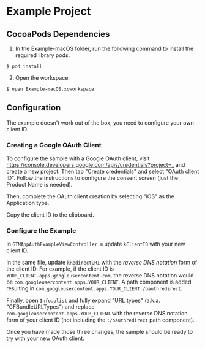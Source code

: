 # Example Project

## CocoaPods Dependencies

1. In the Example-macOS folder, run the following command to install the required
library pods.

```
$ pod install
```

2. Open the workspace:

```
$ open Example-macOS.xcworkspace
```

## Configuration

The example doesn't work out of the box, you need to configure your own client
ID.

### Creating a Google OAuth Client

To configure the sample with a Google OAuth client, visit
https://console.developers.google.com/apis/credentials?project=_ and create a
new project. Then tap "Create credentials" and select "OAuth client ID".
Follow the instructions to configure the consent screen (just the Product Name
is needed).

Then, complete the OAuth client creation by selecting "iOS" as the Application
type.

Copy the client ID to the clipboard.

### Configure the Example

In `GTMAppAuthExampleViewController.m` update `kClientID` with your new client
ID.

In the same file, update `kRedirectURI` with the *reverse DNS notation* form
of the client ID. For example, if the client ID is
`YOUR_CLIENT.apps.googleusercontent.com`, the reverse DNS notation would be
`com.googleusercontent.apps.YOUR_CLIENT`. A path component is added resulting in
`com.googleusercontent.apps.YOUR_CLIENT:/oauthredirect`.

Finally, open `Info.plist` and fully expand "URL types" (a.k.a.
"CFBundleURLTypes") and replace `com.googleusercontent.apps.YOUR_CLIENT` with
the reverse DNS notation form of your client ID (not including the
`:/oauthredirect` path component).

Once you have made those three changes, the sample should be ready to try with
your new OAuth client.
